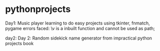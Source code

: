 # pythonprojects

Day1: Music player 
learning to do easy projects using tkinter, fnmatch, pygame 
errors faced:
\v is a inbuilt function and cannot be used as path;

day2: Day 2: Random sidekick name generator
from impractical python projects book
